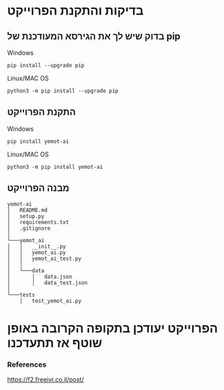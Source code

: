 # בדיקות והתקנת הפרוייקט
## בדוק שיש לך את הגירסא המעודכנת של pip
Windows
```
pip install --upgrade pip
```

Linux/MAC OS
```
python3 -m pip install --upgrade pip
```


## התקנת הפרוייקט
Windows
```
pip install yemot-ai
```

Linux/MAC OS
```
python3 -m pip install yemot-ai
```
## מבנה הפרוייקט
```
yemot-ai
│   README.md
│   setup.py
│   requirements.txt
│   .gitignore
│
└───yemot_ai
│   │   __init__.py
│   │   yemot_ai.py
│   │   yemot_ai_test.py
│   │
│   └───data
│       │   data.json
│       │   data_test.json
│
└───tests
    │   test_yemot_ai.py
```

# הפרוייקט יעודכן בתקופה הקרובה באופן שוטף אז תתעדכנו






### References
https://f2.freeivr.co.il/post/